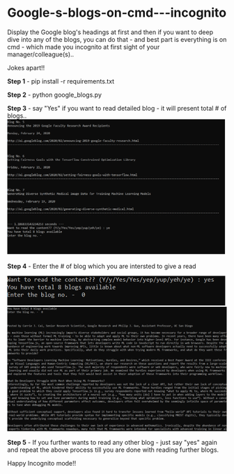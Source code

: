 # Google-s-blogs-on-cmd---incognito
Display the Google blog's headings at first and then if you want to deep dive into any of the blogs, you can do that - and best part is everything is on cmd - which made you incognito at first sight of your manager/colleague(s)..

Jokes apart!!


**Step 1** - pip install -r requirements.txt

**Step 2** - python google_blogs.py

**Step 3** - say "Yes" if you want to read detailed blog - it will present total # of blogs..
<img src = "images/step3.png" width = "">


**Step 4** - Enter the # of blog which you are intersted to give a read

<img src = "images/step4.png" width = "">

<img src = "images/step4b.png" width = "">


**Step 5** - If you further wants to read any other blog - just say "yes" again and repeat the above process till you are done with reading further blogs.


Happy Incognito mode!!
